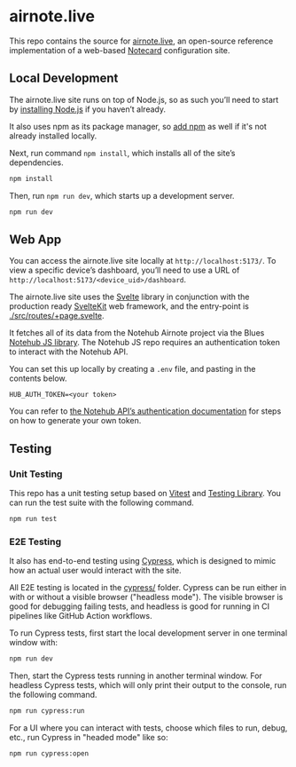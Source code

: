 # airnote.live

This repo contains the source for [airnote.live](https://airnote.live), an
open-source reference implementation of a web-based
[Notecard](https://blues.io/) configuration site.

## Local Development

The airnote.live site runs on top of Node.js, so as such you’ll need to start by [installing Node.js](https://nodejs.org/en/download/) if you haven’t already.

It also uses npm as its package manager, so [add npm](https://docs.npmjs.com/downloading-and-installing-node-js-and-npm) as well if it's not already installed locally.

Next, run command `npm install`, which installs all of the site’s dependencies.

```sh
npm install
```

Then, run `npm run dev`, which starts up a development server.

```sh
npm run dev
```

## Web App

You can access the airnote.live site locally at `http://localhost:5173/`. To view a specific device’s dashboard, you’ll need to use a URL of `http://localhost:5173/<device_uid>/dashboard`.

The airnote.live site uses the [Svelte](https://svelte.dev/) library in conjunction with the production ready [SvelteKit](https://kit.svelte.dev/) web framework, and the entry-point is [./src/routes/+page.svelte](./src/routes/+page.svelte).

It fetches all of its data from the Notehub Airnote project via the Blues [Notehub JS library](https://www.npmjs.com/package/@blues-inc/notehub-js). The Notehub JS repo requires an authentication token to interact with the Notehub API.

You can set this up locally by creating a `.env` file, and pasting in the contents below.

```plaintext
HUB_AUTH_TOKEN=<your token>
```

You can refer to [the Notehub API’s authentication documentation](https://dev.blues.io/reference/notehub-api/api-introduction/#authentication) for steps on how to generate your own token.

## Testing

### Unit Testing

This repo has a unit testing setup based on [Vitest](https://vitest.dev/) and
[Testing Library](https://testing-library.com/docs/svelte-testing-library/intro/). You can run the test suite with the following command.

```sh
npm run test
```

### E2E Testing

It also has end-to-end testing using [Cypress](https://www.cypress.io), which is designed to mimic how an actual user would interact with the site.

All E2E testing is located in the [cypress/](./cypress/) folder. Cypress can be run either in with or without a visible browser ("headless mode"). The visible browser is good for debugging failing tests, and headless is good for running in CI pipelines like GitHub Action workflows.

To run Cypress tests, first start the local development server in one terminal window with:

```sh
npm run dev
```

Then, start the Cypress tests running in another terminal window. For headless Cypress tests, which will only print their output to the console, run the following command.

```sh
npm run cypress:run
```

For a UI where you can interact with tests, choose which files to run, debug, etc., run Cypress in "headed mode" like so:

```sh
npm run cypress:open
```
